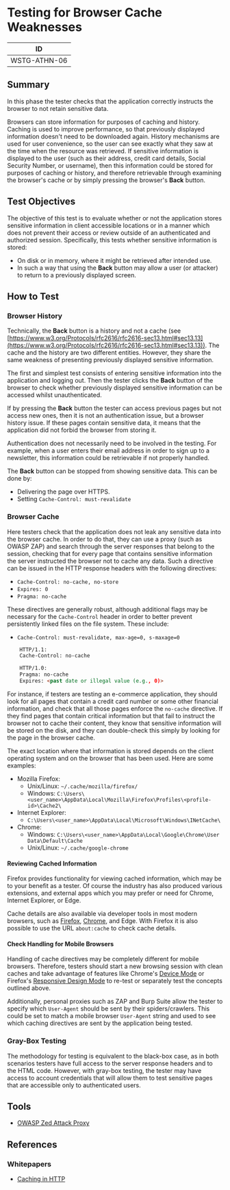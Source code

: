 # Testing for Browser Cache Weaknesses

|ID          |
|------------|
|WSTG-ATHN-06|

## Summary

In this phase the tester checks that the application correctly instructs the browser to not retain sensitive data.

Browsers can store information for purposes of caching and history. Caching is used to improve performance, so that previously displayed information doesn't need to be downloaded again. History mechanisms are used for user convenience, so the user can see exactly what they saw at the time when the resource was retrieved. If sensitive information is displayed to the user (such as their address, credit card details, Social Security Number, or username), then this information could be stored for purposes of caching or history, and therefore retrievable through examining the browser's cache or by simply pressing the browser's **Back** button.

## Test Objectives

The objective of this test is to evaluate whether or not the application stores sensitive information in client accessible locations or in a manner which does not prevent their access or review outside of an authenticated and authorized session. Specifically, this tests whether sensitive information is stored:

- On disk or in memory, where it might be retrieved after intended use.
- In such a way that using the **Back** button may allow a user (or attacker) to return to a previously displayed screen.

## How to Test

### Browser History

Technically, the **Back** button is a history and not a cache (see [https://www.w3.org/Protocols/rfc2616/rfc2616-sec13.html#sec13.13](https://www.w3.org/Protocols/rfc2616/rfc2616-sec13.html#sec13.13)). The cache and the history are two different entities. However, they share the same weakness of presenting previously displayed sensitive information.

The first and simplest test consists of entering sensitive information into the application and logging out. Then the tester clicks the **Back** button of the browser to check whether previously displayed sensitive information can be accessed whilst unauthenticated.

If by pressing the **Back** button the tester can access previous pages but not access new ones, then it is not an authentication issue, but a browser history issue. If these pages contain sensitive data, it means that the application did not forbid the browser from storing it.

Authentication does not necessarily need to be involved in the testing. For example, when a user enters their email address in order to sign up to a newsletter, this information could be retrievable if not properly handled.

The **Back** button can be stopped from showing sensitive data. This can be done by:

- Delivering the page over HTTPS.
- Setting `Cache-Control: must-revalidate`

### Browser Cache

Here testers check that the application does not leak any sensitive data into the browser cache. In order to do that, they can use a proxy (such as OWASP ZAP) and search through the server responses that belong to the session, checking that for every page that contains sensitive information the server instructed the browser not to cache any data. Such a directive can be issued in the HTTP response headers with the following directives:

- `Cache-Control: no-cache, no-store`
- `Expires: 0`
- `Pragma: no-cache`

These directives are generally robust, although additional flags may be necessary for the `Cache-Control` header in order to better prevent persistently linked files on the file system. These include:

- `Cache-Control: must-revalidate, max-age=0, s-maxage=0`

```html
    HTTP/1.1:
    Cache-Control: no-cache
```

```html
    HTTP/1.0:
    Pragma: no-cache
    Expires: <past date or illegal value (e.g., 0)>
```

For instance, if testers are testing an e-commerce application, they should look for all pages that contain a credit card number or some other financial information, and check that all those pages enforce the `no-cache` directive. If they find pages that contain critical information but that fail to instruct the browser not to cache their content, they know that sensitive information will be stored on the disk, and they can double-check this simply by looking for the page in the browser cache.

The exact location where that information is stored depends on the client operating system and on the browser that has been used. Here are some examples:

- Mozilla Firefox:
  - Unix/Linux: `~/.cache/mozilla/firefox/`
  - Windows: `C:\Users\<user_name>\AppData\Local\Mozilla\Firefox\Profiles\<profile-id>\Cache2\`
- Internet Explorer:
  - `C:\Users\<user_name>\AppData\Local\Microsoft\Windows\INetCache\`
- Chrome:
  - Windows: `C:\Users\<user_name>\AppData\Local\Google\Chrome\User Data\Default\Cache`
  - Unix/Linux: `~/.cache/google-chrome`

#### Reviewing Cached Information

Firefox provides functionality for viewing cached information, which may be to your benefit as a tester. Of course the industry has also produced various extensions, and external apps which you may prefer or need for Chrome, Internet Explorer, or Edge.

Cache details are also available via developer tools in most modern browsers, such as [Firefox](https://developer.mozilla.org/en-US/docs/Tools/Storage_Inspector#Cache_Storage), [Chrome](https://developers.google.com/web/tools/chrome-devtools/storage/cache), and Edge. With Firefox it is also possible to use the URL `about:cache` to check cache details.

#### Check Handling for Mobile Browsers

Handling of cache directives may be completely different for mobile browsers. Therefore, testers should start a new browsing session with clean caches and take advantage of features like Chrome's [Device Mode](https://developers.google.com/web/tools/chrome-devtools/device-mode) or Firefox's [Responsive Design Mode](https://developer.mozilla.org/en-US/docs/Tools/Responsive_Design_Mode) to re-test or separately test the concepts outlined above.

Additionally, personal proxies such as ZAP and Burp Suite allow the tester to specify which `User-Agent` should be sent by their spiders/crawlers. This could be set to match a mobile browser `User-Agent` string and used to see which caching directives are sent by the application being tested.

### Gray-Box Testing

The methodology for testing is equivalent to the black-box case, as in both scenarios testers have full access to the server response headers and to the HTML code. However, with gray-box testing, the tester may have access to account credentials that will allow them to test sensitive pages that are accessible only to authenticated users.

## Tools

- [OWASP Zed Attack Proxy](https://www.zaproxy.org)

## References

### Whitepapers

- [Caching in HTTP](https://www.w3.org/Protocols/rfc2616/rfc2616-sec13.html)
